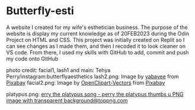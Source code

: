 # Butterfly-esti
A website I created for my wife's esthetician business.
The purpose of the website is display my current knowledge as of 20FEB2023 during the Odin Project on HTML and CSS.
This project was initially created on Replit so I can see changes as I made them, and then I recoded it to look cleaner on VS code. From there, I used my skills with GitHub to add, commit and push my code onto GitHub

photo credit: 
facial1, lash1 and main: Tehya Perry/instagram:butterflyaesthetics
lash2.png: Image by <a href="https://pixabay.com/users/yabayee-907690/?utm_source=link-attribution&amp;utm_medium=referral&amp;utm_campaign=image&amp;utm_content=705422">yabayee</a> from <a href="https://pixabay.com//?utm_source=link-attribution&amp;utm_medium=referral&amp;utm_campaign=image&amp;utm_content=705422">Pixabay</a>
facial2.png: Image by <a href="https://pixabay.com/users/openclipart-vectors-30363/?utm_source=link-attribution&amp;utm_medium=referral&amp;utm_campaign=image&amp;utm_content=1296164">OpenClipart-Vectors</a> from <a href="https://pixabay.com//?utm_source=link-attribution&amp;utm_medium=referral&amp;utm_campaign=image&amp;utm_content=1296164">Pixabay</a>

platypus.png: 
<a title="erry the platypus song - perry the platypus thumbs u PNG image with transparent background@toppng.com" href="https://toppng.com/free-image/erry-the-platypus-song-perry-the-platypus-thumbs-u-PNG-free-PNG-Images_183016" target="_blank">erry the platypus song - perry the platypus thumbs u PNG image with transparent background@toppng.com</a>